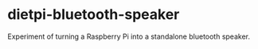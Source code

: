 # dietpi-bluetooth-speaker
Experiment of turning a Raspberry Pi into a standalone bluetooth speaker.
